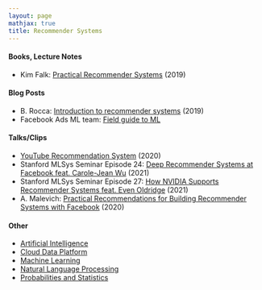 ```yaml
---
layout: page
mathjax: true
title: Recommender Systems
---
```

#### Books, Lecture Notes
* Kim Falk: [Practical Recommender Systems](https://www.amazon.com/Practical-Recommender-Systems-Kim-Falk/dp/1617292702) (2019)

#### Blog Posts
* B. Rocca: [Introduction to recommender systems](https://towardsdatascience.com/introduction-to-recommender-systems-6c66cf15ada) (2019)
* Facebook Ads ML team: [Field guide to ML](https://research.facebook.com/blog/2018/05/the-facebook-field-guide-to-machine-learning-video-series/)


#### Talks/Clips
* [YouTube Recommendation System](https://www.youtube.com/watch?v=0nu83yWqnNQ) (2020)
* Stanford MLSys Seminar Episode 24: [Deep Recommender Systems at Facebook feat. Carole-Jean Wu](https://www.youtube.com/watch?v=5xcd0V9m6Xs) (2021)
* Stanford MLSys Seminar Episode 27: [How NVIDIA Supports Recommender Systems feat. Even Oldridge](https://www.youtube.com/watch?v=wPso35VkuCs) (2021)
* A. Malevich: [Practical Recommendations for Building Recommender Systems with Facebook](https://www.youtube.com/watch?v=RETEn5YLyO4) (2020)

#### Other
* [Artificial Intelligence](artificial_intelligence.md)
* [Cloud Data Platform](cloud_data_platform.md)
* [Machine Learning](machine_learning.md)
* [Natural Language Processing](natural_language_processing.md)
* [Probabilities and Statistics](probabilities_and_statistics.md)
